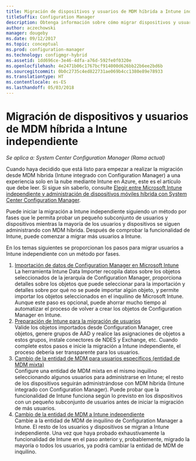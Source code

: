 ```yaml
---
title: Migración de dispositivos y usuarios de MDM híbrida a Intune independiente
titleSuffix: Configuration Manager
description: Obtenga información sobre cómo migrar dispositivos y usuarios de MDM híbrida a Intune en Azure.
author: aczechowski
manager: dougeby
ms.date: 09/12/2017
ms.topic: conceptual
ms.prod: configuration-manager
ms.technology: configmgr-hybrid
ms.assetid: 1dd696ce-3e46-4dfa-a76d-592fe0f0320e
ms.openlocfilehash: 4e2471b06c1767bcf914000d626bb22b6ee2bd6b
ms.sourcegitcommit: 0b0c2735c4ed822731ae069b4cc1380e89e78933
ms.translationtype: HT
ms.contentlocale: es-ES
ms.lasthandoff: 05/03/2018
---
```

# <a name="migrate-hybrid-mdm-users-and-devices-to-intune-standalone"></a>Migración de dispositivos y usuarios de MDM híbrida a Intune independiente

*Se aplica a: System Center Configuration Manager (Rama actual)*    

Cuando haya decidido que está listo para empezar a realizar la migración desde MDM híbrida (Intune integrado con Configuration Manager) a una experiencia solo en la nube mediante Intune en Azure, este es el artículo que debe leer. Si sigue sin saberlo, consulte [Elegir entre Microsoft Intune independiente y administración de dispositivos móviles híbrida con System Center Configuration Manager](https://docs.microsoft.com/sccm/mdm/understand/choose-between-standalone-intune-and-hybrid-mobile-device-management). 

Puede iniciar la migración a Intune independiente siguiendo un método por fases que le permita probar un pequeño subconjunto de usuarios y dispositivos mientras la mayoría de los usuarios y dispositivos se siguen administrando con MDM híbrida. Después de comprobar la funcionalidad de Intune, puede comenzar a migrar más usuarios a Intune.    

En los temas siguientes se proporcionan los pasos para migrar usuarios a Intune independiente con un método por fases.    
  
1.  [Importación de datos de Configuration Manager en Microsoft Intune](migrate-import-data.md)   
    La herramienta Intune Data Importer recopila datos sobre los objetos seleccionados de la jerarquía de Configuration Manager, proporciona detalles sobre los objetos que puede seleccionar para la importación y detalles sobre por qué no se puede importar algún objeto, y permite importar los objetos seleccionados en el inquilino de Microsoft Intune. Aunque este paso es opcional, puede ahorrar mucho tiempo al automatizar el proceso de volver a crear los objetos de Configuration Manager en Intune. 
2.  [Preparación de Intune para la migración de usuarios](migrate-prepare-intune.md)    
    Valide los objetos importados desde Configuration Manager, cree objetos, genere grupos de AAD y realice las asignaciones de objetos a estos grupos, instale conectores de NDES y Exchange, etc. Cuando complete estos pasos e inicie la migración a Intune independiente, el proceso debería ser transparente para los usuarios.  
3.  [Cambio de la entidad de MDM para usuarios específicos (entidad de MDM mixta)](migrate-mixed-authority.md)    
    Configure una entidad de MDM mixta en el mismo inquilino seleccionando algunos usuarios para administrarse en Intune; el resto de los dispositivos seguirán administrándose con MDM híbrida (Intune integrado con Configuration Manager). Puede probar que la funcionalidad de Intune funciona según lo previsto en los dispositivos con un pequeño subconjunto de usuarios antes de iniciar la migración de más usuarios. 
4.  [Cambio de la entidad de MDM a Intune independiente](change-mdm-authority.md)     
    Cambie a la entidad de MDM de inquilino de Configuration Manager a Intune. El resto de los usuarios y dispositivos se migran a Intune independiente. Una vez que haya probado exhaustivamente la funcionalidad de Intune en el paso anterior y, probablemente, migrado la mayoría o todos los usuarios, ya podrá cambiar la entidad de MDM de inquilino.
